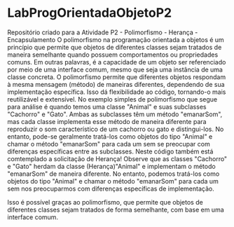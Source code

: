# LabProgOrientadaObjetoP2
Repositório criado para a Atividade P2 - Polimorfismo - Herança - Encapsulamento
O polimorfismo na programação orientada a objetos é um princípio que permite que objetos de diferentes classes sejam tratados de maneira semelhante quando possuem comportamentos ou propriedades comuns.
Em outras palavras, é a capacidade de um objeto ser referenciado por meio de uma interface comum, mesmo que seja uma instância de uma classe concreta.
O polimorfismo permite que diferentes objetos respondam à mesma mensagem (método) de maneiras diferentes, dependendo de sua implementação específica. Isso dá flexibilidade ao código, tornando-o mais reutilizável e extensível.
No exemplo simples de polimorfismo que segue para análise é quando temos uma classe "Animal" e suas subclasses "Cachorro" e "Gato". Ambas as subclasses têm um método "emanarSom", mas cada classe implementa esse método de maneira diferente para reproduzir o som característico de um cachorro ou gato e distingui-los. No entanto, pode-se geralmente tratá-los como objetos do tipo "Animal" e chamar o método "emanarSom" para cada um sem se preocupar com diferenças específicas entre as subclasses.
Neste código também está comtemplado a solicitação de Herança!
Observe que as classes "Cachorro" e "Gato" herdam da classe (Herança)"Animal" e implementam o método "emanarSom" de maneira diferente. No entanto, podemos tratá-los como objetos do tipo "Animal" e chamar o método "emanarSom" para cada um sem nos preocuparmos com diferenças específicas de implementação.

Isso é possível graças ao polimorfismo, que permite que objetos de diferentes classes sejam tratados de forma semelhante, com base em uma interface comum.
